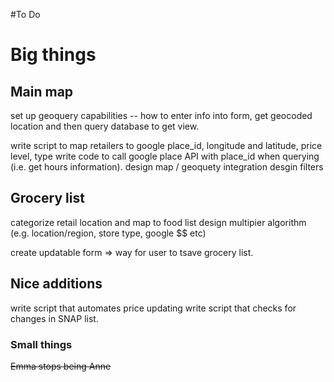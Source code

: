 #To Do

# Big things
## Main map
set up geoquery capabilities -- how to enter info into form, get geocoded location and then query database to get view.

write script to map retailers to google place_id, longitude and latitude, price level, type
write code to call google place API with place_id when querying (i.e. get hours information).
design map / geoquety integration
desgin filters


## Grocery list
categorize retail location and map to food list
design multipier algorithm (e.g. location/region, store type, google $$ etc)

create updatable form => way for user to tsave grocery list.


## Nice additions
write script that automates price updating
write script that checks for changes in SNAP list.

### Small things
~~Emma stops being Anne~~


